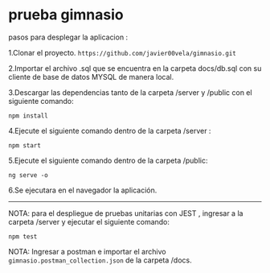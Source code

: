 # prueba gimnasio



pasos para desplegar la aplicacion : 

1.Clonar el proyecto.
`https://github.com/javier00vela/gimnasio.git`

2.Importar el archivo .sql que se encuentra en la carpeta docs/db.sql con su cliente de base de datos MYSQL de manera local.


3.Descargar las dependencias tanto de la carpeta /server y /public con el siguiente comando:  

`npm install`

4.Ejecute el siguiente comando dentro de la carpeta /server :

`npm start`

5.Ejecute el siguiente comando dentro de la carpeta /public:

`ng serve -o`

6.Se ejecutara en el navegador la aplicación.


-----------------
NOTA: para el despliegue de pruebas unitarias con JEST , ingresar a la carpeta /server y ejecutar el siguiente comando:

`npm test`

NOTA: Ingresar a postman e importar el archivo `gimnasio.postman_collection.json` de la carpeta /docs.





